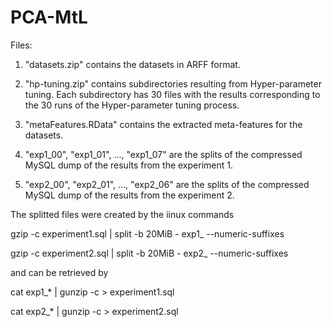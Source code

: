 # PCA-MtL

Files:

1) "datasets.zip" contains the datasets in ARFF format.

2) "hp-tuning.zip" contains subdirectories resulting from Hyper-parameter tuning. Each subdirectory has 30 files with the results corresponding to the 30 runs of the Hyper-parameter tuning process.

3) "metaFeatures.RData" contains the extracted meta-features for the datasets.

4) "exp1_00", "exp1_01", ..., "exp1_07" are the splits of the compressed MySQL dump of the results from the experiment 1.

5) "exp2_00", "exp2_01", ..., "exp2_06" are the splits of the compressed MySQL dump of the results from the experiment 2.

The splitted files were created by the iinux commands

gzip -c experiment1.sql | split -b 20MiB - exp1_ --numeric-suffixes

gzip -c experiment2.sql | split -b 20MiB - exp2_ --numeric-suffixes

and can be retrieved by

cat exp1_* | gunzip -c > experiment1.sql

cat exp2_* | gunzip -c > experiment2.sql
